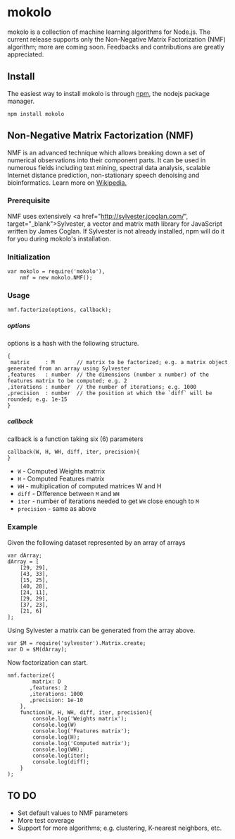 # mokolo

mokolo is a collection of machine learning algorithms for Node.js. The current release supports only the Non-Negative Matrix Factorization (NMF)
algorithm; more are coming soon. 
Feedbacks and contributions are greatly appreciated. 

## Install
The easiest way to install mokolo is through <a href="http://www.npmjs.org" target="_blank">npm</a>, the nodejs package manager.
```
npm install mokolo
```

## Non-Negative Matrix Factorization (NMF)
NMF is an advanced technique which allows breaking down a set of numerical observations into their component parts.
It can be used in numerous fields including text mining, spectral data analysis, scalable Internet distance prediction,
non-stationary speech denoising and bioinformatics. Learn more on <a href="http://en.wikipedia.org/wiki/Non-negative_matrix_factorization" target="_blank"> Wikipedia.</a>
### Prerequisite
NMF uses extensively <a href="http://sylvester.jcoglan.com/", target="_blank">Sylvester</a>, a vector and matrix math library for JavaScript written 
by James Coglan.
If Sylvester is not already installed, npm will do it for you during mokolo's installation.

### Initialization
```
var mokolo = require('mokolo'), 
    nmf = new mokolo.NMF();
```

### Usage
```
nmf.factorize(options, callback);
```
##### options
options is a hash with the following structure.
```
{
 matrix     : M       // matrix to be factorized; e.g. a matrix object generated from an array using Sylvester  
,features   : number  // the dimensions (number x number) of the features matrix to be computed; e.g. 2
,iterations : number  // the number of iterations; e.g. 1000 
,precision  : number  // the position at which the `diff` will be rounded; e.g. 1e-15 
}
```

##### callback
callback is a function taking six (6) parameters

```
callback(W, H, WH, diff, iter, precision){
}
```
* `W` - Computed Weights matrrix
* `H` - Computed Features matrix
* `WH` - multiplication of computed matrices W and H
* `diff` - Difference between `M` and `WH` 
* `iter` - number of iterations needed to get `WH` close enough to `M`
* `precision` - same as above 

### Example
Given the following dataset represented by an array of arrays 
```
var dArray;
dArray = [
    [29, 29],
    [43, 33],
    [15, 25],
    [40, 28],
    [24, 11],
    [29, 29],
    [37, 23],
    [21, 6]
];

```
Using Sylvester a matrix can be generated from the array above.

```
var $M = require('sylvester').Matrix.create;
var D = $M(dArray);
```
Now factorization can start.
```
nmf.factorize({
        matrix: D
       ,features: 2
       ,iterations: 1000
       ,precision: 1e-10
    }, 
    function(W, H, WH, diff, iter, precision){
        console.log('Weights matrix');
        console.log(W)
        console.log('Features matrix');
        console.log(H);
        console.log('Computed matrix');
        console.log(WH);
        console.log(iter);
        console.log(diff);
    }
);
```

## TO DO
* Set default values to NMF parameters
* More test coverage
* Support for more algorithms; e.g. clustering, K-nearest neighbors, etc.